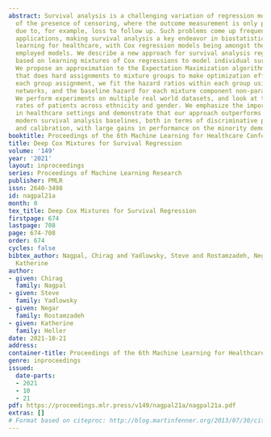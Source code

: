 ```yaml
---
abstract: Survival analysis is a challenging variation of regression modeling because
  of the presence of censoring, where the outcome measurement is only partially known,
  due to, for example, loss to follow up. Such problems come up frequently in medical
  applications, making survival analysis a key endeavor in biostatistics and machine
  learning for healthcare, with Cox regression models being amongst the most commonly
  employed models. We describe a new approach for survival analysis regression models,
  based on learning mixtures of Cox regressions to model individual survival distributions.
  We propose an approximation to the Expectation Maximization algorithm for this model
  that does hard assignments to mixture groups to make optimization efficient. In
  each group assignment, we fit the hazard ratios within each group using deep neural
  networks, and the baseline hazard for each mixture component non-parametrically.
  We perform experiments on multiple real world datasets, and look at the mortality
  rates of patients across ethnicity and gender. We emphasize the importance of calibration
  in healthcare settings and demonstrate that our approach outperforms classical and
  modern survival analysis baselines, both in terms of discriminative performance
  and calibration, with large gains in performance on the minority demographics.
booktitle: Proceedings of the 6th Machine Learning for Healthcare Conference
title: Deep Cox Mixtures for Survival Regression
volume: '149'
year: '2021'
layout: inproceedings
series: Proceedings of Machine Learning Research
publisher: PMLR
issn: 2640-3498
id: nagpal21a
month: 0
tex_title: Deep Cox Mixtures for Survival Regression
firstpage: 674
lastpage: 708
page: 674-708
order: 674
cycles: false
bibtex_author: Nagpal, Chirag and Yadlowsky, Steve and Rostamzadeh, Negar and Heller,
  Katherine
author:
- given: Chirag
  family: Nagpal
- given: Steve
  family: Yadlowsky
- given: Negar
  family: Rostamzadeh
- given: Katherine
  family: Heller
date: 2021-10-21
address:
container-title: Proceedings of the 6th Machine Learning for Healthcare Conference
genre: inproceedings
issued:
  date-parts:
  - 2021
  - 10
  - 21
pdf: https://proceedings.mlr.press/v149/nagpal21a/nagpal21a.pdf
extras: []
# Format based on citeproc: http://blog.martinfenner.org/2013/07/30/citeproc-yaml-for-bibliographies/
---
```


